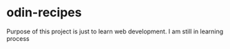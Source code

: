 # odin-recipes
Purpose of this project is just to learn web development.
I am still in learning process
